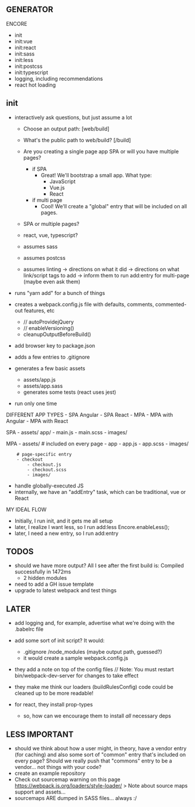 GENERATOR
---------
ENCORE
- init
- init:vue
- init:react
- init:sass
- init:less
- init:postcss
- init:typescript
- logging, including recommendations
- react hot loading

## init
- interactively ask questions, but just assume a lot
	- Choose an output path: [web/build]
	- What's the public path to web/build? [/build]
	- Are you creating a single page app SPA or will you have multiple pages?
		- if SPA
			- Great! We'll bootstrap a small app. What type:
				- JavaScript
				- Vue.js
				- React
		- if multi page
			- Cool! We'll create a "global" entry that will be included on all pages.

			

	- SPA or multiple pages?
	- react, vue, typescript?
	- assumes sass
	- assumes postcss
	- assumes linting
	-> directions on what it did
	-> directions on what link/script tags to add
	-> inform them to run add:entry for multi-page (maybe even ask them)

- runs "yarn add" for a bunch of things
- creates a webpack.config.js file with defaults, comments, commented-out
	features, etc
	- // autoProvidejQuery
	- // enableVersioning()
	- cleanupOutputBeforeBuild()
- add browser key to package.json
- adds a few entries to .gitignore
- generates a few basic assets
	- assets/app.js
	- assets/app.sass
	- generates some tests (react uses jest)
- run only one time


DIFFERENT APP TYPES
	- SPA Angular
	- SPA React
	- MPA
	- MPA with Angular
	- MPA with React

SPA
	- assets/
		app/
			- main.js
			- main.scss
		- images/

MPA
	- assets/
		# included on every page
		- app
			- app.js
			- app.scss
			- images/

		# page-specific entry
		- checkout
			- checkout.js
			- checkout.scss
			- images/

- handle globally-executed JS
- internally, we have an "addEntry" task, which can be traditional, vue or React



MY IDEAL FLOW
- Initially, I run init, and it gets me all setup
- later, I realize I want less, so I run add:less
	Encore.enableLess();
- later, I need a new entry, so I run add:entry

TODOS
-----

- should we have more output? All I see after the first build is:
    Compiled successfully in 1472ms 
    + 2 hidden modules
- need to add a GH issue template
- upgrade to latest webpack and test things

LATER
-----
- add logging and, for example, advertise what we're
    doing with the .babelrc file

- add some sort of init script? It would:
    - .gitignore /node_modules (maybe output path, guessed?)
    - it would create a sample webpack.config.js

- they add a note on top of the config files
    // Note: You must restart bin/webpack-dev-server for changes to take effect

- they make me think our loaders (buildRulesConfig) code could
    be cleaned up to be more readable!

- for react, they install prop-types
    - so, how can we encourage them to install *all*
        necessary deps


## LESS IMPORTANT
- should we think about how a user might, in theory, have a
     vendor entry (for caching) and also some sort of "common"
     entry that's included on every page? Should we really push
     that "commons" entry to be a vendor... not things with your
     code?
- create an example repository
- Check out sourcemap warning on this page
    https://webpack.js.org/loaders/style-loader/
      > Note about source maps support and assets...
- sourcemaps ARE dumped in SASS files... always :/
